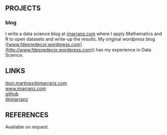 <!--
## Capacidades y Competencias

### Sociales
Acostumbrado a la presentación y defensa de proyectos.
    
### Organizativas
Acostumbrado al trabajo en equipo y a la coordinación de recursos humanos y técnicos.
    
### Técnicas
Conocimientos avanzados en paquetes estadísticos como R, SPSS y SAS, tanto a nivel de uso como herramientas estadística como de programación en estos paquetes informáticos. Especializado en el análisis estadístico de grandes bases de datos y el diseño e implementación de rutinas estadísticas para la realización automática de tareas de validación, fiabilidad estadística e informes de resultados.

## Otras Consideraciones

*   Me gusta la fotografía, y mantengo la Web [www.aficionporlafotografia.com](http://www.aficionporlafotografia.com).

*   Mantengo el Blog [www.fdesnedecor.wordpress.com](http://www.fdesnedecor.wordpress.com) que dedico a la estadística y en el que describo mi experiencia con el software estadístico.
-->

## PROJECTS

### blog
I write a data science blog at [imarranz.com](http://www.imarranz.com) where I apply Mathematics and R to open datasets and write-up the results. My original wordpress blog ([www.fdesnedecor.wordpress.com](http://www.fdesnedecor.wordpress.com)) has my experience in Data Science.

<!--
### BilbaoR
I co-founded a usergroup for the R programming language in Bilbao called BilbaoR. I help to organise our monthly meetings and built our website: [edinbr.org](http://edinbr.org). Our meetings attract 30-50 statisticians, data scientists and developers for talks and discussion about the R language and its applications. We're sponsored by Revolution Analytics and have an organisational github account at [github.com/EdinbR](https://github.com/EdinbR).
-->

<!--
## Awards

NemSolutions's "data challenge" ([nemsolutionsevents](https://www.nemsolutionsevents.com/); 3rd place)
-->

## LINKS

<div id="webaddress">
<span class="fa-stack fa-lg">
  <i class="fa fa-circle fa-stack-2x"></i>
  <i class="fa fa-envelope fa-stack-1x fa-inverse"></i>
</span> <a href="mailto:ibon.martinez@imarranz.com">ibon.martinez@imarranz.com</a>
<br>
<span class="fa-stack fa-lg">
  <i class="fa fa-circle fa-stack-2x"></i>
  <i class="fa fa-laptop fa-stack-1x fa-inverse"></i>
</span> <a href="http://www.imarranz.com">www.imarranz.com</a> 
<br>
<span class="fa-stack fa-lg">
  <i class="fa fa-circle fa-stack-2x"></i>
  <i class="fa fa-github fa-stack-1x fa-inverse"></i>
</span> <a href="http://www.github.com/imarranz">github</a> 
<br>
<span class="fa-stack fa-lg">
  <i class="fa fa-circle fa-stack-2x"></i>
  <i class="fa fa-twitter fa-stack-1x fa-inverse"></i>
</span> <a href="http://twitter.com/imarranz">@imarranz</a>
</div>

<!--
* <i class="fa fa-google"></i> <a href="http://scholar.google.com/citations?user=GnFKj6EAAAAJ">scholar</a>
-->

## REFERENCES

Available on request.

<!-- ### Footer Last updated: October 2017 -->
